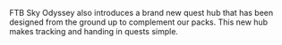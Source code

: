 FTB Sky Odyssey also introduces a brand new quest hub that has been designed from the ground up to complement our packs. This new hub makes tracking and handing in quests simple.
